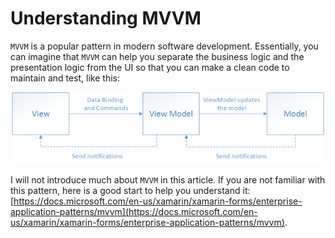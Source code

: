 # Understanding MVVM

`MVVM` is a popular pattern in modern software development. Essentially, you can imagine that `MVVM` can help you separate the business logic and the presentation logic from the UI so that you can make a clean code to maintain and test, like this:

![](../../.gitbook/assets/image%20%2848%29.png)

I will not introduce much about `MVVM` in this article. If you are not familiar with this pattern, here is a good start to help you understand it: [https://docs.microsoft.com/en-us/xamarin/xamarin-forms/enterprise-application-patterns/mvvm](https://docs.microsoft.com/en-us/xamarin/xamarin-forms/enterprise-application-patterns/mvvm).

